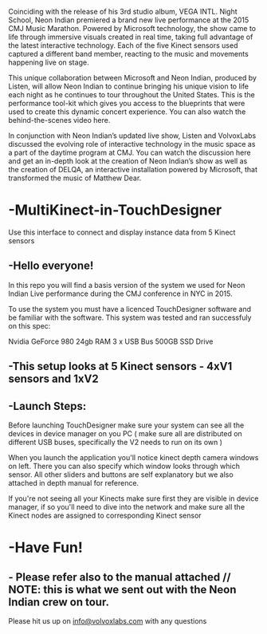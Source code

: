 Coinciding with the release of his 3rd studio album, VEGA INTL. Night School, Neon Indian premiered a brand new live performance at the 2015 CMJ Music Marathon. Powered by Microsoft technology, the show came to life through immersive visuals created in real time, taking full advantage of the latest interactive technology. Each of the five Kinect sensors used captured a different band member, reacting to the music and movements happening live on stage.

This unique collaboration between Microsoft and Neon Indian, produced by Listen, will allow Neon Indian to continue bringing his unique vision to life each night as he continues to tour throughout the United States. This is the performance tool-kit which gives you access to the blueprints that were used to create this dynamic concert experience. You can also watch the behind-the-scenes video here.

In conjunction with Neon Indian’s updated live show, Listen and VolvoxLabs discussed the evolving role of interactive technology in the music space as a part of the daytime program at CMJ. You can watch the discussion here and get an in-depth look at the creation of Neon Indian’s show as well as the creation of DELQA, an interactive installation powered by Microsoft, that transformed the music of Matthew Dear. 

# -MultiKinect-in-TouchDesigner
Use this interface to connect and display instance data from 5 Kinect sensors

## -Hello everyone!
In this repo you will find a basis version of the system we used for Neon Indian Live performance during the CMJ conference in NYC in 2015.

To use the system you must have a licenced TouchDesigner software and be familiar with the software.
This system was tested and ran successfuly on this spec:

Nvidia GeForce 980
24gb RAM
3 x USB Bus
500GB SSD Drive

## -This setup looks at 5 Kinect sensors - 4xV1 sensors and 1xV2 

## -Launch Steps:

Before launching TouchDesigner make sure your system can see all the devices in device manager on you PC ( make sure all are distributed on different USB buses, specifically the V2 needs to run on its own )

When you launch the application you'll notice kinect depth camera windows on left. There you can also specify which window looks through which sensor. All other sliders and buttons are self explanatory but we also attached in depth manual for reference.

If you're not seeing all your Kinects make sure first they are visible in device manager, if so you'll need to dive into the network and make sure all the Kinect nodes are assigned to corresponding Kinect sensor

# -Have Fun!

## - Please refer also to the manual attached // NOTE: this is what we sent out with the Neon Indian crew on tour.

Please hit us up on info@volvoxlabs.com with any questions



